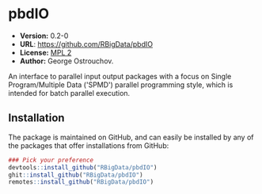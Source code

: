 # pbdIO

* **Version:** 0.2-0
* **URL**: https://github.com/RBigData/pbdIO
* **License:** [MPL 2](https://www.mozilla.org/MPL/2.0/)
* **Author:** George Ostrouchov.

An interface to parallel input output packages with a focus on Single Program/Multiple Data ('SPMD') parallel programming style, which is intended for batch parallel execution.

## Installation

The package is maintained on GitHub, and can easily be installed by any of the packages that offer installations from GitHub:

```r
### Pick your preference
devtools::install_github("RBigData/pbdIO")
ghit::install_github("RBigData/pbdIO")
remotes::install_github("RBigData/pbdIO")
```
